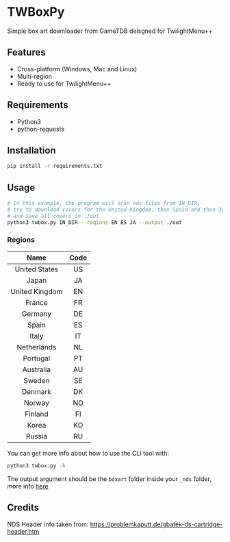 # TWBoxPy
Simple box art downloader from GameTDB deisgned for TwilightMenu++

## Features
* Cross-platform (Windows, Mac and Linux)
* Multi-region
* Ready to use for TwilightMenu++

## Requirements
* Python3
* python-requests

## Installation
```bash
pip install -r requirements.txt
```

## Usage
```bash
# In this example, the program will scan nds files from IN_DIR,
# try to download covers for the United Kingdom, then Spain and then Japan
# and save all covers in ./out
python3 twbox.py IN_DIR --regions EN ES JA --output ./out
```

### Regions
| Name | Code |
| :--: | :--: |
| United States | US |
| Japan | JA |
| United Kingdom | EN |
| France | FR |
| Germany | DE |
| Spain | ES |
| Italy | IT |
| Netherlands | NL |
| Portugal | PT |
| Australia | AU |
| Sweden | SE |
| Denmark | DK |
| Norway | NO |
| Finland | FI |
| Korea | KO |
| Russia | RU |

You can get more info about how to use the CLI tool with:
```bash
python3 twbox.py -h
```

The output argument should be the `boxart` folder inside your `_nds` folder, more info [here](https://wiki.ds-homebrew.com/twilightmenu/how-to-get-box-art)

## Credits
NDS Header info taken from: https://problemkaputt.de/gbatek-ds-cartridge-header.htm
